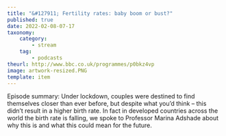 ```yaml
---
title: "&#127911; Fertility rates: baby boom or bust?"
published: true
date: 2022-02-08-07-17
taxonomy:
    category:
        - stream
    tag:
        - podcasts
theurl: http://www.bbc.co.uk/programmes/p0bkz4vp
image: artwork-resized.PNG
template: item
---
```


Episode summary: Under lockdown, couples were destined to find themselves closer than ever before, but despite what you&rsquo;d think &ndash; this didn&rsquo;t result in a higher birth rate. In fact in developed countries across the world the birth rate is falling, we spoke to Professor Marina Adshade about why this is and what this could mean for the future.
